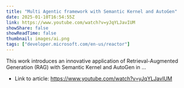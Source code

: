 ```yaml
---
title: "Multi Agentic framework with Semantic Kernel and AutoGen"
date: 2025-01-10T16:54:55Z
link: https://www.youtube.com/watch?v=yJqYLJavIUM
showShare: false
showReadTime: false
thumbnail: images/ai.png
tags: ["developer.microsoft.com/en-us/reactor"]
---
```

This work introduces an innovative application of Retrieval-Augmented Generation (RAG) with Semantic Kernel and AutoGen in ...

- Link to article: https://www.youtube.com/watch?v=yJqYLJavIUM